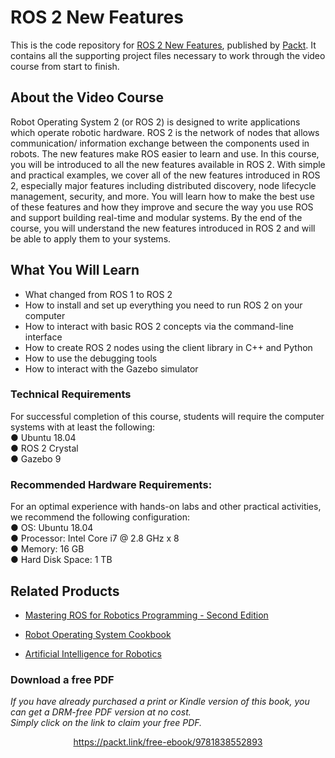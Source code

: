 # ROS 2 New Features
This is the code repository for [ROS 2 New Features](https://www.packtpub.com/coding-and-tools/ros-2-new-features), published by [Packt](https://www.packtpub.com/?utm_source=github). It contains all the supporting project files necessary to work through the video course from start to finish.
## About the Video Course
Robot Operating System 2 (or ROS 2) is designed to write applications which operate robotic hardware. ROS 2 is the network of nodes that allows communication/ information exchange between the components used in robots. The new features make ROS easier to learn and use.
In this course, you will be introduced to all the new features available in ROS 2. With simple and practical examples, we cover all of the new features introduced in ROS 2, especially major features including distributed discovery, node lifecycle management, security, and more. You will learn how to make the best use of these features and how they improve and secure the way you use ROS and support building real-time and modular systems.
By the end of the course, you will understand the new features introduced in ROS 2 and will be able to apply them to your systems.
<H2>What You Will Learn</H2>
<DIV class=book-info-will-learn-text>
<UL>
<LI>What changed from ROS 1 to ROS 2
<LI>How to install and set up everything you need to run ROS 2 on your computer
<LI>How to interact with basic ROS 2 concepts via the command-line interface
<LI>How to create ROS 2 nodes using the client library in C++ and Python
<LI>How to use the debugging tools
<LI>How to interact with the Gazebo simulator	
  </LI></UL></DIV>

### Technical Requirements
For successful completion of this course, students will require the computer systems with at least the following:<br/>
●	Ubuntu 18.04<br/>
●	ROS 2 Crystal<br/>
●	Gazebo 9
<br/>


### Recommended Hardware Requirements:<br/>
For an optimal experience with hands-on labs and other practical activities, we recommend the following configuration:
<br/>
●	OS: Ubuntu 18.04<br/>
●	Processor: Intel Core i7 @ 2.8 GHz x 8<br/>
●	Memory: 16 GB<br/>
●	Hard Disk Space: 1 TB




## Related Products
* [Mastering ROS for Robotics Programming - Second Edition](https://www.packtpub.com/hardware-and-creative/mastering-ros-robotics-programming-second-edition)

* [Robot Operating System Cookbook](https://www.packtpub.com/hardware-and-creative/robot-operating-system-cookbook)

* [Artificial Intelligence for Robotics](https://www.packtpub.com/hardware-and-creative/artificial-intelligence-robotics)

### Download a free PDF

 <i>If you have already purchased a print or Kindle version of this book, you can get a DRM-free PDF version at no cost.<br>Simply click on the link to claim your free PDF.</i>
<p align="center"> <a href="https://packt.link/free-ebook/9781838552893">https://packt.link/free-ebook/9781838552893 </a> </p>